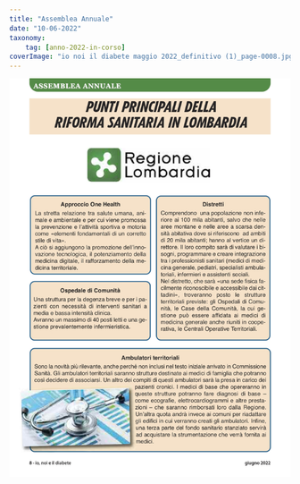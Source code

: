 ```yaml
---
title: "Assemblea Annuale"
date: "10-06-2022"
taxonomy: 
    tag: [anno-2022-in-corso]
coverImage: "io noi il diabete maggio 2022_definitivo (1)_page-0008.jpg"
---
```


![assemblea 2022](images/io%20noi%20il%20diabete%20maggio%202022_definitivo%20(1)_page-0008.jpg)
